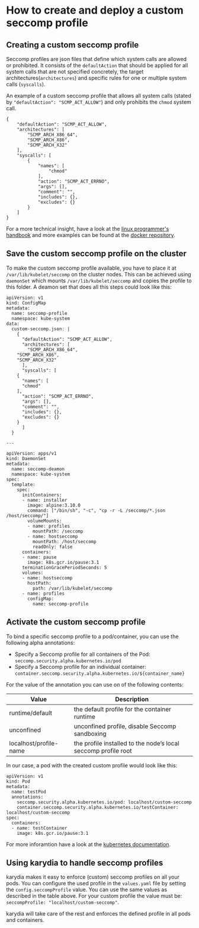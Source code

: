 # How to create and deploy a custom seccomp profile
## Creating a custom seccomp profile
Seccomp profiles are json files that define which system calls are allowed or prohibited. It consists of the `defaultAction` that should be applied for all system calls that are not specified concretely, the target architectures(`architectures`) and specific rules for one or multiple system calls (`syscalls`).

An example of a custom seccomp profile that allows all system calls (stated by `"defaultAction": "SCMP_ACT_ALLOW"`) and only prohibits the `chmod` system call.
```
{
	"defaultAction": "SCMP_ACT_ALLOW",
	"architectures": [
		"SCMP_ARCH_X86_64",
		"SCMP_ARCH_X86",
		"SCMP_ARCH_X32"
	],
	"syscalls": [
		{
			"names": [
				"chmod"
			],
			"action": "SCMP_ACT_ERRNO",
			"args": [],
			"comment": "",
			"includes": {},
			"excludes": {}
		}
	]
}
```
For a more technical insight, have a look at the [linux programmer's handbook](http://man7.org/linux/man-pages/man2/seccomp.2.html) and more examples can be found at the [docker repository](https://github.com/docker/labs/tree/master/security/seccomp/seccomp-profiles).

## Save the custom seccomp profile on the cluster
To make the custom seccomp profile available, you have to place it at `/var/lib/kubelet/seccomp` on the cluster nodes. This can be achieved using `daemonSet` which mounts `/var/lib/kubelet/seccomp` and copies the profile to this folder. A deamon set that does all this steps could look like this:
```
apiVersion: v1
kind: ConfigMap
metadata:
  name: seccomp-profile
  namespace: kube-system
data:
  custom-seccomp.json: |
    {
      "defaultAction": "SCMP_ACT_ALLOW",
      "architectures": [
        "SCMP_ARCH_X86_64",
	"SCMP_ARCH_X86",
	"SCMP_ARCH_X32"
      ],
      "syscalls": [
	{
	  "names": [
	  "chmod"
	],
	  "action": "SCMP_ACT_ERRNO",
	  "args": [],
	  "comment": "",
	  "includes": {},
	  "excludes": {}
	}
      ]
  }

---

apiVersion: apps/v1
kind: DaemonSet
metadata:
  name: seccomp-deamon
  namespace: kube-system
spec:
  template:
    spec:
      initContainers:
      - name: installer
        image: alpine:3.10.0
        command: ["/bin/sh", "-c", "cp -r -L /seccomp/*.json /host/seccomp/"]
        volumeMounts:
        - name: profiles
          mountPath: /seccomp
        - name: hostseccomp
          mountPath: /host/seccomp
          readOnly: false
      containers:
      - name: pause
        image: k8s.gcr.io/pause:3.1
      terminationGracePeriodSeconds: 5
      volumes:
      - name: hostseccomp
        hostPath:
          path: /var/lib/kubelet/seccomp
      - name: profiles
        configMap:
          name: seccomp-profile
```

## Activate the custom seccomp profile
To bind a specific seccomp profile to a pod/container, you can use the following alpha annotations:
- Specify a Seccomp profile for all containers of the Pod: ```seccomp.security.alpha.kubernetes.io/pod```
- Specify a Seccomp profile for an individual container: ```container.seccomp.security.alpha.kubernetes.io/${container_name}```

For the value of the annotation you can use on of the following contents:

| **Value**                    | **Description**                                                    |
|--------------------------|----------------------------------------------------------------|
| runtime/default          | the default profile for the container runtime                  |
| unconfined               | unconfined profile, disable Seccomp sandboxing                 |
| localhost/profile-name | the profile installed to the node’s local seccomp profile root |

In our case, a pod with the created custom profile would look like this:
```
apiVersion: v1
kind: Pod
metadata:
  name: testPod
  annotations:
    seccomp.security.alpha.kubernetes.io/pod: localhost/custom-seccomp
    container.seccomp.security.alpha.kubernetes.io/testContainer: localhost/custom-seccomp
spec:
  containers:
  - name: testContainer
    image: k8s.gcr.io/pause:3.1                         
```

For more inforamtion have a look at the [kubernetes documentation](https://kubernetes.io/docs/concepts/policy/pod-security-policy/#seccomp).

## Using karydia to handle seccomp profiles
karydia makes it easy to enforce (custom) seccomp profiles on all your pods. You can configure the used profile in the `values.yaml` file by setting the `config.seccompProfile` value. You can use the same values as described in the table above. For your custom profile the value must be: `seccompProfile: "localhost/custom-seccomp"`.

karydia will take care of the rest and enforces the defined profile in all pods and containers.

